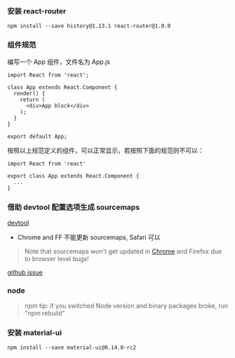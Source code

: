 ### 安装 react-router

```
npm install --save history@1.13.1 react-router@1.0.0
```

### 组件规范

编写一个 App 组件，文件名为 App.js
```
import React from 'react';

class App extends React.Component {
  render() {
    return (
      <div>App block</div>
    );
  }
}

export default App;
```

按照以上规范定义的组件，可以正常显示，若按照下面的规范则不可以：

```
import React from 'react'

export class App extends React.Component {
  ...
}
```

### 借助 devtool 配置选项生成 sourcemaps

[devtool](https://webpack.github.io/docs/configuration.html#devtool)

* Chrome and FF 不能更新 sourcemaps, Safari 可以

>Note that sourcemaps won't get updated in [Chrome](https://code.google.com/p/chromium/issues/detail?id=492902) and Firefox due to browser level bugs!

[github issue](https://github.com/survivejs/webpack_react/issues/204)

### node

>npm tip: if you switched Node version and binary packages broke, run "npm rebuild"

### 安装 material-ui

```
npm install --save material-ui@0.14.0-rc2
```
